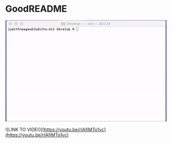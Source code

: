 # GoodREADME

![Display of working application](./index.gif)

![LINK TO VIDEO][https://youtu.be/rIAfiMTo1vc](https://youtu.be/rIAfiMTo1vc)
